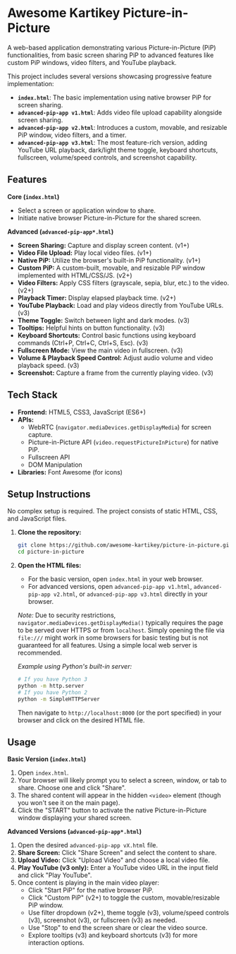 # Awesome Kartikey Picture-in-Picture

A web-based application demonstrating various Picture-in-Picture (PiP) functionalities, from basic screen sharing PiP to advanced features like custom PiP windows, video filters, and YouTube playback.

This project includes several versions showcasing progressive feature implementation:

- **`index.html`**: The basic implementation using native browser PiP for screen sharing.
- **`advanced-pip-app v1.html`**: Adds video file upload capability alongside screen sharing.
- **`advanced-pip-app v2.html`**: Introduces a custom, movable, and resizable PiP window, video filters, and a timer.
- **`advanced-pip-app v3.html`**: The most feature-rich version, adding YouTube URL playback, dark/light theme toggle, keyboard shortcuts, fullscreen, volume/speed controls, and screenshot capability.

## Features

**Core (`index.html`)**

- Select a screen or application window to share.
- Initiate native browser Picture-in-Picture for the shared screen.

**Advanced (`advanced-pip-app*.html`)**

- **Screen Sharing:** Capture and display screen content. (v1+)
- **Video File Upload:** Play local video files. (v1+)
- **Native PiP:** Utilize the browser's built-in PiP functionality. (v1+)
- **Custom PiP:** A custom-built, movable, and resizable PiP window implemented with HTML/CSS/JS. (v2+)
- **Video Filters:** Apply CSS filters (grayscale, sepia, blur, etc.) to the video. (v2+)
- **Playback Timer:** Display elapsed playback time. (v2+)
- **YouTube Playback:** Load and play videos directly from YouTube URLs. (v3)
- **Theme Toggle:** Switch between light and dark modes. (v3)
- **Tooltips:** Helpful hints on button functionality. (v3)
- **Keyboard Shortcuts:** Control basic functions using keyboard commands (Ctrl+P, Ctrl+C, Ctrl+S, Esc). (v3)
- **Fullscreen Mode:** View the main video in fullscreen. (v3)
- **Volume & Playback Speed Control:** Adjust audio volume and video playback speed. (v3)
- **Screenshot:** Capture a frame from the currently playing video. (v3)

## Tech Stack

- **Frontend:** HTML5, CSS3, JavaScript (ES6+)
- **APIs:**
  - WebRTC (`navigator.mediaDevices.getDisplayMedia`) for screen capture.
  - Picture-in-Picture API (`video.requestPictureInPicture`) for native PiP.
  - Fullscreen API
  - DOM Manipulation
- **Libraries:** Font Awesome (for icons)

## Setup Instructions

No complex setup is required. The project consists of static HTML, CSS, and JavaScript files.

1.  **Clone the repository:**
    ```bash
    git clone https://github.com/awesome-kartikey/picture-in-picture.git
    cd picture-in-picture
    ```
2.  **Open the HTML files:**

    - For the basic version, open `index.html` in your web browser.
    - For advanced versions, open `advanced-pip-app v1.html`, `advanced-pip-app v2.html`, or `advanced-pip-app v3.html` directly in your browser.

    _Note:_ Due to security restrictions, `navigator.mediaDevices.getDisplayMedia()` typically requires the page to be served over HTTPS or from `localhost`. Simply opening the file via `file:///` might work in some browsers for basic testing but is not guaranteed for all features. Using a simple local web server is recommended.

    _Example using Python's built-in server:_

    ```bash
    # If you have Python 3
    python -m http.server
    # If you have Python 2
    python -m SimpleHTTPServer
    ```

    Then navigate to `http://localhost:8000` (or the port specified) in your browser and click on the desired HTML file.

## Usage

**Basic Version (`index.html`)**

1.  Open `index.html`.
2.  Your browser will likely prompt you to select a screen, window, or tab to share. Choose one and click "Share".
3.  The shared content will appear in the hidden `<video>` element (though you won't see it on the main page).
4.  Click the "START" button to activate the native Picture-in-Picture window displaying your shared screen.

**Advanced Versions (`advanced-pip-app*.html`)**

1.  Open the desired `advanced-pip-app vX.html` file.
2.  **Share Screen:** Click "Share Screen" and select the content to share.
3.  **Upload Video:** Click "Upload Video" and choose a local video file.
4.  **Play YouTube (v3 only):** Enter a YouTube video URL in the input field and click "Play YouTube".
5.  Once content is playing in the main video player:
    - Click "Start PiP" for the native browser PiP.
    - Click "Custom PiP" (v2+) to toggle the custom, movable/resizable PiP window.
    - Use filter dropdown (v2+), theme toggle (v3), volume/speed controls (v3), screenshot (v3), or fullscreen (v3) as needed.
    - Use "Stop" to end the screen share or clear the video source.
    - Explore tooltips (v3) and keyboard shortcuts (v3) for more interaction options.
